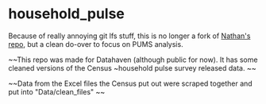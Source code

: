 # household_pulse

Because of really annoying git lfs stuff, this is no longer a fork of [Nathan's repo](https://github.com/18kimn/household_pulse), but a clean do-over to focus on PUMS analysis.

~~This repo was made for Datahaven (although public for now). It has some cleaned versions of the Census ~household pulse survey released data. ~~

~~Data from the Excel files the Census put out were scraped together and put into "Data/clean_files" ~~

